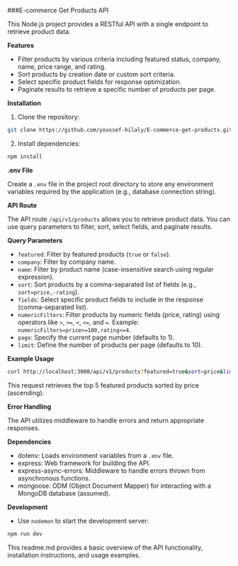 ###E-commerce Get Products API

This Node.js project provides a RESTful API with a single endpoint to retrieve product data.

**Features**

* Filter products by various criteria including featured status, company, name, price range, and rating.
* Sort products by creation date or custom sort criteria.
* Select specific product fields for response optimization.
* Paginate results to retrieve a specific number of products per page.

**Installation**

1. Clone the repository:

```bash
git clone https://github.com/youssef-hilaly/E-commerce-get-products.git
```

2. Install dependencies:

```bash
npm install
```

**.env File**

Create a `.env` file in the project root directory to store any environment variables required by the application (e.g., database connection string).

**API Route**

The API route `/api/v1/products` allows you to retrieve product data. You can use query parameters to filter, sort, select fields, and paginate results.

**Query Parameters**

* `featured`: Filter by featured products (`true` or `false`).
* `company`: Filter by company name.
* `name`: Filter by product name (case-insensitive search using regular expression).
* `sort`: Sort products by a comma-separated list of fields (e.g., `sort=price,-rating`).
* `fields`: Select specific product fields to include in the response (comma-separated list).
* `numericFilters`: Filter products by numeric fields (price, rating) using operators like `>`, `>=`, `<`, `<=`, and `=`. Example: `numericFilters=price>=100,rating<=4`.
* `page`: Specify the current page number (defaults to 1).
* `limit`: Define the number of products per page (defaults to 10).

**Example Usage**

```bash
curl http://localhost:3000/api/v1/products?featured=true&sort=price&limit=5
```

This request retrieves the top 5 featured products sorted by price (ascending).

**Error Handling**

The API utilizes middleware to handle errors and return appropriate responses.

**Dependencies**

* dotenv: Loads environment variables from a `.env` file.
* express: Web framework for building the API.
* express-async-errors: Middleware to handle errors thrown from asynchronous functions.
* mongoose: ODM (Object Document Mapper) for interacting with a MongoDB database (assumed).

**Development**

* Use `nodemon` to start the development server:

```bash
npm run dev
```

This readme.md provides a basic overview of the API functionality, installation instructions, and usage examples.
